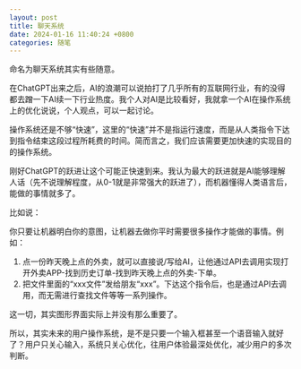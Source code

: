 ```yaml
---
layout: post
title: 聊天系统
date: 2024-01-16 11:40:24 +0800
categories: 随笔
---
```


命名为聊天系统其实有些随意。

在ChatGPT出来之后，AI的浪潮可以说拍打了几乎所有的互联网行业，有的没得都去蹭一下AI续一下行业热度。我个人对AI是比较看好，我就拿一个AI在操作系统上的优化说说，个人观点，可以一起讨论。

操作系统还是不够“快速”，这里的“快速”并不是指运行速度，而是从人类指令下达到指令结束这段过程所耗费的时间。简而言之，我们应该需要更加快速的实现目的的操作系统。

刚好ChatGPT的跃进让这个可能正快速到来。我认为最大的跃进就是AI能够理解人话（先不说理解程度，从0-1就是非常强大的跃进了），而机器懂得人类语言后，能做的事情就多了。

比如说：

你只要让机器明白你的意图，让机器去做你平时需要很多操作才能做的事情。例如：
1. 点一份昨天晚上点的外卖，就可以直接说/写给AI，让他通过API去调用实现打开外卖APP-找到历史订单-找到昨天晚上点的外卖-下单。
2. 把文件里面的“xxx文件”发给朋友“xxx”。下达这个指令后，也是通过API去调用，而无需进行查找文件等等一系列操作。

这一切，其实图形界面实际上并没有那么重要了。

所以，其实未来的用户操作系统，是不是只要一个输入框甚至一个语音输入就好了？用户只关心输入，系统只关心优化，往用户体验最深处优化，减少用户的多次判断。
 
